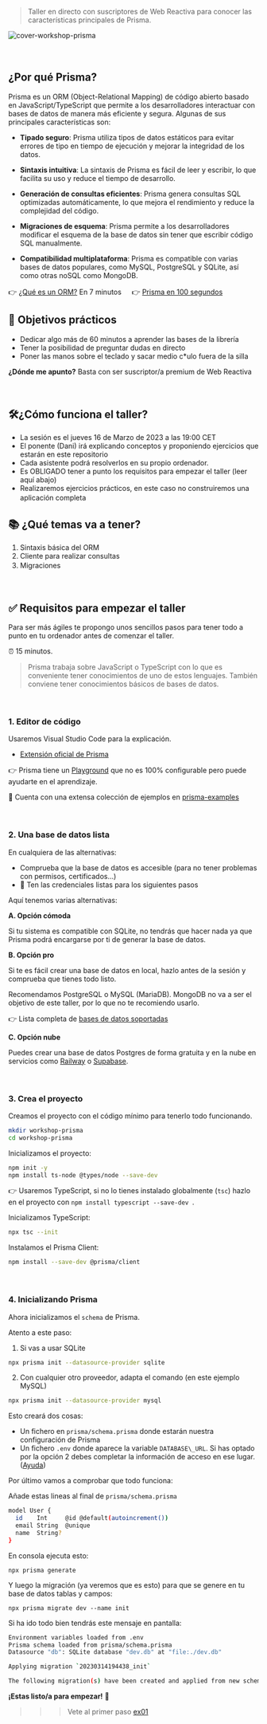 > Taller en directo con suscriptores de Web Reactiva para conocer las características principales de Prisma.

![cover-workshop-prisma](https://user-images.githubusercontent.com/1122071/225116136-ee2857f9-9941-42ba-a1a9-259fc413ee9f.png)


ㅤ

## ¿Por qué Prisma?

Prisma es un ORM (Object-Relational Mapping) de código abierto basado en JavaScript/TypeScript que permite a los desarrolladores interactuar con bases de datos de manera más eficiente y segura. Algunas de sus principales características son:

- **Tipado seguro**: Prisma utiliza tipos de datos estáticos para evitar errores de tipo en tiempo de ejecución y mejorar la integridad de los datos.

- **Sintaxis intuitiva**: La sintaxis de Prisma es fácil de leer y escribir, lo que facilita su uso y reduce el tiempo de desarrollo.

- **Generación de consultas eficientes**: Prisma genera consultas SQL optimizadas automáticamente, lo que mejora el rendimiento y reduce la complejidad del código.

- **Migraciones de esquema**: Prisma permite a los desarrolladores modificar el esquema de la base de datos sin tener que escribir código SQL manualmente.

- **Compatibilidad multiplataforma**: Prisma es compatible con varias bases de datos populares, como MySQL, PostgreSQL y SQLite, así como otras noSQL como MongoDB.

👉 [¿Qué es un ORM?](https://www.youtube.com/watch?v=pKawc1UtVcQ) En 7 minutos
ㅤ
👉 [Prisma en 100 segundos](https://www.youtube.com/watch?v=rLRIB6AF2Dg)



## 🔎 Objetivos prácticos
- Dedicar algo más de 60 minutos a aprender las bases de la librería
- Tener la posibilidad de preguntar dudas en directo
- Poner las manos sobre el teclado y sacar medio c\*ulo fuera de la silla

**¿Dónde me apunto?**
Basta con ser suscriptor/a premium de Web Reactiva

ㅤ

## 🛠¿Cómo funciona el taller?

- La sesión es el jueves 16 de Marzo de 2023 a las 19:00 CET
- El ponente (Dani) irá explicando conceptos y proponiendo ejercicios que estarán en este repositorio
- Cada asistente podrá resolverlos en su propio ordenador.
- Es OBLIGADO tener a punto los requisitos para empezar el taller (leer aquí abajo)
- Realizaremos ejercicios prácticos, en este caso no construiremos una aplicación completa
ㅤ

## 📚 ¿Qué temas va a tener?

1. Sintaxis básica del ORM
2. Cliente para realizar consultas
3. Migraciones
ㅤ

ㅤ

## ✅ Requisitos para empezar el taller

Para ser más ágiles te propongo unos sencillos pasos para tener todo a punto en tu ordenador antes de comenzar el taller.

⏰ 15 minutos.

> Prisma trabaja sobre JavaScript o TypeScript con lo que es conveniente tener conocimientos de uno de estos lenguajes. También conviene tener conocimientos básicos de bases de datos.

ㅤ
ㅤ


### 1. Editor de código

Usaremos Visual Studio Code para la explicación.

- [Extensión oficial de Prisma](https://marketplace.visualstudio.com/items?itemName=Prisma.prisma)

👉 Prisma tiene un [Playground](https://playground.prisma.io/) que no es 100% configurable pero puede ayudarte en el aprendizaje.

👀 Cuenta con una extensa colección de ejemplos en [prisma-examples](https://github.com/prisma/prisma-examples)

ㅤ
ㅤ


### 2. Una base de datos lista

En cualquiera de las alternativas:

- Comprueba que la base de datos es accesible (para no tener problemas con permisos, certificados…)
- 👀 Ten las credenciales listas para los siguientes pasos

Aquí tenemos varias alternativas:

**A. Opción cómoda**

Si tu sistema es compatible con SQLite, no tendrás que hacer nada ya que Prisma podrá encargarse por ti de generar la base de datos.


**B. Opción pro**

Si te es fácil crear una base de datos en local, hazlo antes de la sesión y comprueba que tienes todo listo.

Recomendamos PostgreSQL o MySQL (MariaDB). MongoDB no va a ser el objetivo de este taller, por lo que no te recomiendo usarlo.



👉 Lista completa de [bases de datos soportadas](https://www.prisma.io/docs/reference/database-reference/supported-databases)

**C. Opción nube**

Puedes crear una base de datos Postgres de forma gratuita y en la nube en servicios como [Railway](https://railway.app/) o [Supabase](https://supabase.com).

ㅤ


### 3. Crea el proyecto

Creamos el proyecto con el código mínimo para tenerlo todo funcionando.

```bash
mkdir workshop-prisma
cd workshop-prisma
```

Inicializamos el proyecto:

```bash
npm init -y
npm install ts-node @types/node --save-dev
```

👉 Usaremos TypeScript, si no lo tienes instalado globalmente (`tsc`) hazlo en el proyecto con `npm install typescript --save-dev `.

Inicializamos TypeScript:

```bash
npx tsc --init
```

Instalamos el Prisma Client:

```bash
npm install --save-dev @prisma/client
```

ㅤ

### 4. Inicializando Prisma

Ahora inicializamos el `schema` de Prisma.

Atento a este paso:

1) Si vas a usar SQLite

```bash
npx prisma init --datasource-provider sqlite
```

2) Con cualquier otro proveedor, adapta el comando (en este ejemplo MySQL)

```bash
npx prisma init --datasource-provider mysql
```

Esto creará dos cosas:

- Un fichero en `prisma/schema.prisma` donde estarán nuestra configuración de Prisma
- Un fichero `.env` donde aparece la variable `DATABASE\_URL`. Si has optado por la opción 2 debes completar la información de acceso en ese lugar. ([Ayuda](https://www.prisma.io/docs/guides/development-environment/environment-variables#example-set-the-database_url-environment-variable-in-an-env-file))

Por último vamos a comprobar que todo funciona:

Añade estas lineas al final de `prisma/schema.prisma`

```bash
model User {
  id    Int     @id @default(autoincrement())
  email String  @unique
  name  String?
}
```

En consola ejecuta esto:

`npx prisma generate`


Y luego la migración (ya veremos que es esto) para que se genere en tu base de datos tablas y campos:

`npx prisma migrate dev --name init`

Si ha ido todo bien tendrás este mensaje en pantalla:

```bash
Environment variables loaded from .env
Prisma schema loaded from prisma/schema.prisma
Datasource "db": SQLite database "dev.db" at "file:./dev.db"

Applying migration `20230314194438_init`

The following migration(s) have been created and applied from new schema changes:
```





**¡Estas listo/a para empezar!** 🥳

>>> Vete al primer paso [ex01](https://github.com/webreactiva-devs/workshop-prisma/blob/main/steps/ex01.md)




